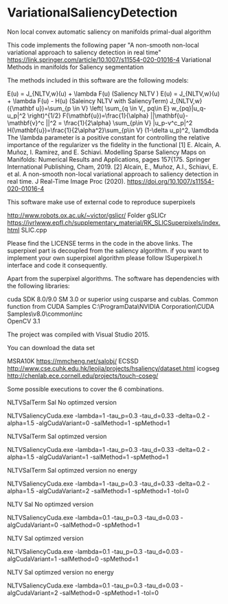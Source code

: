 # VariationalSaliencyDetection
Non local convex automatic saliency on manifolds primal-dual algorithm

This code implements the following paper "A non-smooth non-local variational approach to saliency detection in real time" https://link.springer.com/article/10.1007/s11554-020-01016-4 Variational Methods in manifolds for Saliency segmentation

The methods included in this software are the following models:

E(u) = J_{NLTV,w}(u) + \lambda F(u) (Saliency NLTV )
E(u) = J_{NLTV,w}(u) + \lambda F(u) - H(u) (Saleincy NLTV with SaliencyTerm)
    J_{NLTV,w} ({\mathbf u})=\sum_{p \in V} \left( \sum_{q \in V,, pq\in E} w_{pq}|u_q-u_p|^2 \right)^{1/2}
    F(\mathbf{u})=\frac{1}{\alpha} ||\mathbf{u}-\mathbf{v}^c ||^2 = \frac{1}{2\alpha} \sum_{p\in V} |u_p-v^c_p|^2
    H(\mathbf{u})=\frac{1}{2\alpha^2}\sum_{p\in V} (1-\delta u_p)^2,
    \lamdbda The \lambda parameter is a positive constant for controlling the relative importance of the regularizer vs the fidelity in the functional
[1] E. Alcaín, A. Muñoz, I. Ramírez, and E. Schiavi. Modelling Sparse Saliency Maps on Manifolds: Numerical Results and Applications, pages 157{175. Springer International Publishing, Cham, 2019.
[2] Alcaín, E., Muñoz, A.I., Schiavi, E. et al. A non-smooth non-local variational approach to saliency detection in real time. J Real-Time Image Proc (2020). https://doi.org/10.1007/s11554-020-01016-4


This software make use of external code to reproduce superpixels

http://www.robots.ox.ac.uk/~victor/gslicr/ Folder gSLICr
https://ivrlwww.epfl.ch/supplementary_material/RK_SLICSuperpixels/index.html SLIC.cpp

Please find the LICENSE terms in the code in the above links. The superpixel part is decoupled from the saliency algorithm. if you want to implement your own superpixel algorithm please follow ISuperpixel.h interface and code it consequently.

Apart from the superpixel algorithms. The software has dependencies with the following libraries:

cuda SDK 8.0/9.0 SM 3.0 or superior using cusparse and cublas.
Common function from CUDA Samples C:\ProgramData\NVIDIA Corporation\CUDA Samples\v8.0\common\inc\
OpenCV 3.1

The project was compiled with Visual Studio 2015.

You can download the data set

MSRA10K https://mmcheng.net/salobj/
ECSSD http://www.cse.cuhk.edu.hk/leojia/projects/hsaliency/dataset.html
icogseg http://chenlab.ece.cornell.edu/projects/touch-coseg/

Some possible executions to cover the 6 combinations.

NLTVSalTerm Sal No optimzed version

NLTVSaliencyCuda.exe -lambda=1 -tau_p=0.3 -tau_d=0.33 -delta=0.2 -alpha=1.5 -algCudaVariant=0 -salMethod=1 -spMethod=1

NLTVSalTerm Sal optimzed version

NLTVSaliencyCuda.exe -lambda=1 -tau_p=0.3 -tau_d=0.33 -delta=0.2 -alpha=1.5 -algCudaVariant=1 -salMethod=1 -spMethod=1

NLTVSalTerm Sal optimzed version no energy

NLTVSaliencyCuda.exe -lambda=1 -tau_p=0.3 -tau_d=0.33 -delta=0.2 -alpha=1.5 -algCudaVariant=2 -salMethod=1 -spMethod=1 -tol=0

NLTV Sal No optimzed version

NLTVSaliencyCuda.exe -lambda=0.1 -tau_p=0.3 -tau_d=0.03 -algCudaVariant=0 -salMethod=0 -spMethod=1

NLTV Sal optimzed version

NLTVSaliencyCuda.exe -lambda=0.1 -tau_p=0.3 -tau_d=0.03 -algCudaVariant=1 -salMethod=0 -spMethod=1

NLTV Sal optimzed version no energy

NLTVSaliencyCuda.exe -lambda=0.1 -tau_p=0.3 -tau_d=0.03 -algCudaVariant=2 -salMethod=0 -spMethod=1 -tol=0
